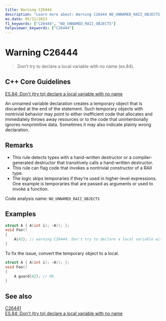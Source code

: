 ```yaml
---
title: Warning C26444
description: "Learn more about: Warning C26444 NO_UNNAMED_RAII_OBJECTS."
ms.date: 05/11/2023
f1_keywords: ["C26444", "NO_UNNAMED_RAII_OBJECTS"]
helpviewer_keywords: ["C26444"]
---
```

# Warning C26444

> Don't try to declare a local variable with no name (es.84).

## C++ Core Guidelines

[ES.84: Don't (try to) declare a local variable with no name](https://isocpp.github.io/CppCoreGuidelines/CppCoreGuidelines#Res-noname)

An unnamed variable declaration creates a temporary object that is discarded at the end of the statement. Such temporary objects with nontrivial behavior may point to either inefficient code that allocates and immediately throws away resources or to the code that unintentionally ignores nonprimitive data. Sometimes it may also indicate plainly wrong declaration.

## Remarks

- This rule detects types with a hand-written destructor or a compiler-generated destructor that transitively calls a hand-written destructor.
- This rule can flag code that invokes a nontrivial constructor of a RAII type.
- The logic skips temporaries if they're used in higher-level expressions. One example is temporaries that are passed as arguments or used to invoke a function.

Code analysis name: `NO_UNNAMED_RAII_OBJECTS`

## Examples

```cpp
struct A { A(int i); ~A(); };
void Foo()
{
    A{42}; // warning C26444: Don't try to declare a local variable with no name (es.84).
}
```

To fix the issue, convert the temporary object to a local.

```cpp
struct A { A(int i); ~A(); };
void Foo()
{
    A guard{42}; // OK.
}
```

## See also

[C26441](C26441.md)\
[ES.84: Don't (try to) declare a local variable with no name](https://isocpp.github.io/CppCoreGuidelines/CppCoreGuidelines#Res-noname)
